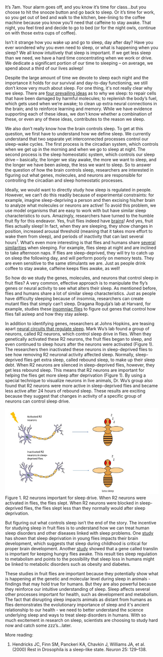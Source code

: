 It’s 7am. Your alarm goes off, and you know it’s time for class…but you choose to hit the snooze button and go back to sleep. Or it’s time for work, so you get out of bed and walk to the kitchen, bee-lining to the coffee machine because you know you’ll need that caffeine to stay awake. That night, you feel tired and decide to go to bed (or for the night owls, continue on with those extra cups of coffee). 

Isn’t it strange how you wake up and go to sleep, day after day? Have you ever wondered why you even need to sleep, or what is happening when you sleep? 
We all know intuitively that sleep is important. If we get less sleep than we need, we have a hard time concentrating when we work or drive. We dedicate a significant portion of our time to sleeping – on average, we spend about a third of our lives asleep! 

Despite the large amount of time we devote to sleep each night and the importance it holds for our survival and day-to-day functioning, we still don’t know very much about sleep. For one thing, it's not really clear why we sleep. There are [four prevailing ideas](https://www.caltech.edu/news/why-do-we-sleep-1863) as to why we sleep: to repair cells that have been damaged by harmful molecules; to replenish the body’s fuel, which gets used when we’re awake; to clean up extra neural connections in the brain; and to reinforce learning and memory. While we have evidence supporting each of these ideas, we don't know whether a combination of these, or even any of these ideas, contributes to the reason we sleep. 

We also don’t really know how the brain controls sleep. To get at this question, we first have to understand how we define sleep. We currently understand that two separate yet interconnected processes control our sleep-wake cycles. The first process is the circadian system, which controls when we get up in the morning and when we go to sleep at night. The second process is the sleep homeostatic system, which controls our sleep drive – basically, the longer we stay awake, the more we want to sleep, and the longer we have been asleep, the less we want to sleep. So to answer the question of how the brain controls sleep, researchers are interested in figuring out what genes, molecules, and neurons are responsible for controlling the circadian and sleep homeostatic processes. 

Ideally, we would want to directly study how sleep is regulated in people. However, we can’t do this readily because of experimental constraints: for example, imagine sleep-depriving a person and then excising his/her brain to analyze what molecules or neurons are active! To avoid this problem, we use model organisms that are easy to work with but have similar sleep characteristics to ours. Amazingly, researchers have turned to the humble fruit fly for this endeavor. Yes, fruit flies indeed have [brains](http://www.virtualflybrain.org/site/vfb_site/overview.htm)! And yes, fruit flies actually sleep! In fact, when they are sleeping, they show changes in position, increased arousal threshold (meaning that it takes more effort to wake them from sleep), and periods of inactivity that can last several hours<sup>1</sup>. What’s even more interesting is that flies and humans share [several similarities](https://blogs.brandeis.edu/flyonthewall/fly-life-watching-fruit-flies-sleep/) when sleeping. For example, flies sleep at night and are inclined to take afternoon naps. If flies are sleep-deprived, they will try to catch up on sleep the following day, and will perform poorly on memory tests. They are even sensitive to the same stimulants we are. Just as people drink coffee to stay awake,  caffeine keeps flies awake, as well!

So how do we study the genes, molecules, and neurons that control sleep in fruit flies? A very common, effective approach is to manipulate the fly’s genes or neural activity to see what alters their sleep. As mentioned before, flies and humans share a lot of similar sleep characteristics. Just as people have difficulty sleeping because of insomnia, researchers can create mutant flies that simply can’t sleep. Dragana Rogulja’s lab at Harvard, for example, studies these [insomniac flies](http://www.npr.org/sections/health-shots/2015/09/18/441159913/catching-zzzzzzs-fly-insomnia-might-help-you-sleep-better) to figure out genes that control how flies fall asleep and how they stay asleep. 

In addition to identifying genes, researchers at Johns Hopkins, are teasing apart [neural circuits that regulate sleep](http://www.npr.org/sections/health-shots/2016/05/19/478672500/you-are-getting-sleepy-said-the-scientist-to-the-fruit-fly). Mark Wu’s lab found a group of neurons, called R2 neurons, which control sleep drive in flies. When they genetically activated these R2 neurons, the fruit flies began to sleep, and even continued to sleep hours after the neurons were activated (Figure 1). The researchers then inactivated these neurons in sleep-deprived flies to see how removing R2 neuronal activity affected sleep. Normally, sleep-deprived flies get extra sleep, called rebound sleep, to make up their sleep debt. When R2 neurons are silenced in sleep-deprived flies, however, they get less rebound sleep. This means that R2 neurons are important for helping the flies get more sleep after deprivation (Figure 1). By using a special technique to visualize neurons in live animals, Dr. Wu’s group also found that R2 neurons were more active in sleep-deprived flies and became less active after 24 hours of rebound sleep. These results are exciting because they suggest that changes in activity of a specific group of neurons can control sleep drive. 
 
![](./images/Slide1.jpg)
Figure 1. R2 neurons important for sleep drive. When R2 neurons were activated in flies, the flies slept. When R2 neurons were blocked in sleep-deprived flies, the flies slept less than they normally would after sleep deprivation. 

But figuring out what controls sleep isn’t the end of the story. The incentive for studying sleep in fruit flies is to understand how we can treat human sleep disorders and other diseases linked with sleep problems. One [study](https://www.sciencedaily.com/releases/2014/04/140417141905.htm) has shown that sleep deprivation in young flies impacts their brain development, which suggests that sleep during childhood is critical for proper brain development. Another [study](https://www.sciencedaily.com/releases/2016/03/160324133839.htm) showed that a gene called translin is important for keeping hungry flies awake. This result ties sleep regulation to metabolism and points to the possibility that sleep loss in humans might be linked to metabolic disorders such as obesity and diabetes. 

These studies in fruit flies are important because they potentially show what is happening at the genetic and molecular level during sleep in animals - findings that may hold true for humans. But they are also powerful because they reinforce our intuitive understanding of sleep. Sleep affects several other processes important for health, such as development and metabolism. The fact that disrupting sleep impacts animals as distant from humans as flies demonstrates the evolutionary importance of sleep and it's ancient relationship to our health - we need to better understand the science underlying sleep and ways to treat sleep disorders in humans. With so much excitement in research on sleep, scientists are choosing to study hard now and catch some zzz’s…later. 

More reading:
1.	Hendricks JC, Finn SM, Panckeri KA, Chavkin J, Williams JA, et al. (2000) Rest in Drosophila is a sleep-like state. _Neuron_ 25: 129–138.